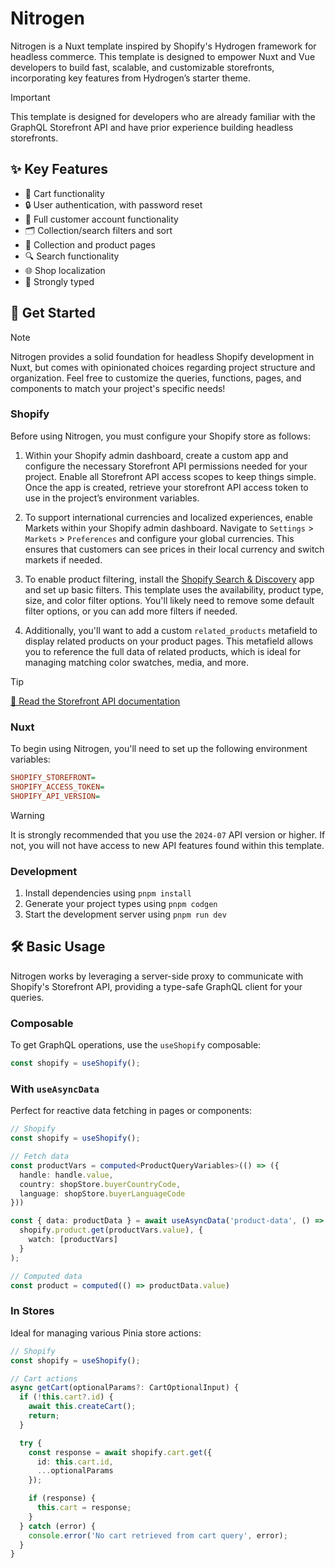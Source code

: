 # Nitrogen

Nitrogen is a Nuxt template inspired by Shopify's Hydrogen framework for headless commerce. This template is designed to empower Nuxt and Vue developers to build fast, scalable, and customizable storefronts, incorporating key features from Hydrogen’s starter theme.

> [!IMPORTANT]
> This template is designed for developers who are already familiar with the GraphQL Storefront API and have prior experience building headless storefronts.

## ✨ Key Features

- 🛒 Cart functionality
- 🔒 User authentication, with password reset
- 👤 Full customer account functionality
- 🗂️ Collection/search filters and sort
- 👕 Collection and product pages
- 🔍 Search functionality
- 🌐 Shop localization
- 💪 Strongly typed

## 🚀 Get Started

> [!NOTE]
> Nitrogen provides a solid foundation for headless Shopify development in Nuxt, but comes with opinionated choices regarding project structure and organization. Feel free to customize the queries, functions, pages, and components to match your project's specific needs!

### Shopify

Before using Nitrogen, you must configure your Shopify store as follows:

1. Within your Shopify admin dashboard, create a custom app and configure the necessary Storefront API permissions needed for your project. Enable all Storefront API access scopes to keep things simple. Once the app is created, retrieve your storefront API access token to use in the project’s environment variables.

2. To support international currencies and localized experiences, enable Markets within your Shopify admin dashboard. Navigate to `Settings` > `Markets` > `Preferences` and configure your global currencies. This ensures that customers can see prices in their local currency and switch markets if needed.

3. To enable product filtering, install the [Shopify Search & Discovery](https://apps.shopify.com/search-and-discovery?search_id=81e9e3f8-f482-4c8c-83c2-a80090d606df&surface_detail=search+and+discovery&surface_inter_position=1&surface_intra_position=5&surface_type=search) app and set up basic filters. This template uses the availability, product type, size, and color filter options. You'll likely need to remove some default filter options, or you can add more filters if needed.

4. Additionally, you'll want to add a custom `related_products` metafield to display related products on your product pages. This metafield allows you to reference the full data of related products, which is ideal for managing matching color swatches, media, and more.

> [!TIP]
> [📖 Read the Storefront API documentation](https://shopify.dev/docs/api/storefront)

### Nuxt

To begin using Nitrogen, you'll need to set up the following environment variables:

```ini
SHOPIFY_STOREFRONT=
SHOPIFY_ACCESS_TOKEN=
SHOPIFY_API_VERSION=
```

> [!WARNING]
> It is strongly recommended that you use the `2024-07` API version or higher. If not, you will not have access to new API features found within this template.

### Development

1. Install dependencies using `pnpm install`
2. Generate your project types using `pnpm codgen`
3. Start the development server using `pnpm run dev`

## 🛠️ Basic Usage

Nitrogen works by leveraging a server-side proxy to communicate with Shopify's Storefront API, providing a type-safe GraphQL client for your queries. 

### Composable

To get GraphQL operations, use the `useShopify` composable:

```ts
const shopify = useShopify();
```

### With `useAsyncData`

Perfect for reactive data fetching in pages or components:

```ts
// Shopify
const shopify = useShopify();

// Fetch data
const productVars = computed<ProductQueryVariables>(() => ({
  handle: handle.value,
  country: shopStore.buyerCountryCode,
  language: shopStore.buyerLanguageCode
}))

const { data: productData } = await useAsyncData('product-data', () =>
  shopify.product.get(productVars.value), {
    watch: [productVars]
  }
);

// Computed data
const product = computed(() => productData.value)
```

### In Stores

Ideal for managing various Pinia store actions:

```ts
// Shopify
const shopify = useShopify();

// Cart actions
async getCart(optionalParams?: CartOptionalInput) {
  if (!this.cart?.id) {
    await this.createCart();
    return;
  }

  try {
    const response = await shopify.cart.get({
      id: this.cart.id,
      ...optionalParams
    });

    if (response) {
      this.cart = response;
    }
  } catch (error) {
    console.error('No cart retrieved from cart query', error);
  }
}
```
